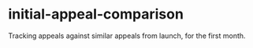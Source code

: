 # initial-appeal-comparison
Tracking appeals against similar appeals from launch, for the first month.
